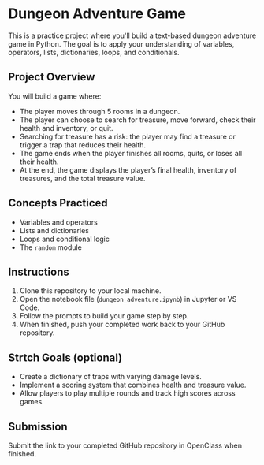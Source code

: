 # Dungeon Adventure Game

This is a practice project where you'll build a text-based dungeon adventure game in Python. The goal is to apply your understanding of variables, operators, lists, dictionaries, loops, and conditionals.

## Project Overview

You will build a game where:
- The player moves through 5 rooms in a dungeon.
- The player can choose to search for treasure, move forward, check their health and inventory, or quit.
- Searching for treasure has a risk: the player may find a treasure or trigger a trap that reduces their health.
- The game ends when the player finishes all rooms, quits, or loses all their health.
- At the end, the game displays the player’s final health, inventory of treasures, and the total treasure value.

## Concepts Practiced
- Variables and operators
- Lists and dictionaries
- Loops and conditional logic
- The `random` module


## Instructions
1. Clone this repository to your local machine.
2. Open the notebook file (`dungeon_adventure.ipynb`) in Jupyter or VS Code.
3. Follow the prompts to build your game step by step.
4. When finished, push your completed work back to your GitHub repository.

## Strtch Goals (optional)
- Create a dictionary of traps with varying damage levels.
- Implement a scoring system that combines health and treasure value.
- Allow players to play multiple rounds and track high scores across games.

## Submission
Submit the link to your completed GitHub repository in OpenClass when finished.

